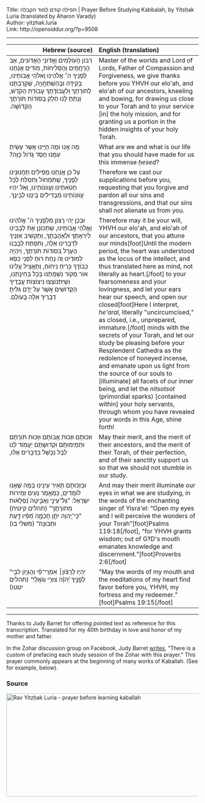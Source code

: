 <html>
<head></head>
<body>
Title: תפילה קודם למוד הקבלה | Prayer Before Studying Kabbalah, by Yitsḥak Luria (translated by Aharon Varady)<br />
Author: yitzhak.luria<br />
Link: http://opensiddur.org/?p=9508
<p />
<hr />

<table style="margin-left: auto;margin-right: auto;" class="draggable">
<thead><tr><th id="x" style="text-align: right;">Hebrew (source)</th><th style="text-align: left;">English (translation)</th></tr></thead>
<tbody>
<tr><td style="vertical-align:top;" width="46%">
<div class="liturgy"><span lang="he">
רִבּוֹן הָעוֹלָמִים וַאֲדוֹנֵי הָאֲדוֹנִים,
אַב הָרָחֲמִים וְהָסְּלִיחוֹת,
מוֹדִים אֲנַחְנוּ לְפָנֶיךָ 
ה׳ אֱלֹהֵינוּ וֵאלֹהֵי אֲבוֹתֵינוּ,
בְּקִידָּה וּבְהִשְׁתַּחֲוָיָה,
שֶׁקֵּרַבְתָּנוּ לְתוֹרָתֶךָ וְלַעֲבוֹדָתֶךָ עֲבוֹדַת הַקֹדֶשׁ,
וְנָתַתָּ לָנוּ חֵלֶק בְּסוֹדוֹת תּוֹרָתֶךָ הַקְּדוֹשָׁה.‏ 
</span></div></td>

<td width="53%"><div class="english">
Master of the worlds and Lord of Lords, 
Father of Compassion and Forgiveness,
we give thanks before you 
YHVH our elo'ah, and elo'ah of our ancestors, 
kneeling and bowing, 
for drawing us close to your Torah and to your service [in] the holy mission, 
and for granting us a portion in the hidden insights of your holy Torah.
</div></td></tr>


<tr><td style="vertical-align:top;" width="46%"><div class="liturgy"><span lang="he">
מָה אֲנוּ וּמָה חַיֵּינוּ 
אֲשֶר עָשִׂיתָ עִמָּנוּ חֶסֶד גָּדוֹל כָּזֶה?‏ 
</span></div></td>

<td width="53%"><div class="english">
What are we and what is our life 
that you should have made for us this immense <em>ḥesed</em>? 
</div></td></tr>


<tr><td style="vertical-align:top;" width="46%"><div class="liturgy"><span lang="he">
עַל כֵּן אֲנַחְנוּ מַפִּילִים תַּחֲנוּנֵינוּ לְפָנֶיךָ,
שֶׁתִּמְחוֹל וְתִסְלַח לְכָל חַטֹּאתֵינוּ וְעֲווֹנוֹתֵינוּ,
וְאַל יִהְיוּ עֲווֹנוֹתֵינוּ מַבְדִּילִים בֵּינֵנוּ לְבֵינֶךָ.‏
</span></div></td>

<td width="53%"><div class="english">
Therefore we cast our supplications before you, 
requesting that you forgive and pardon all our sins and transgressions, 
and that our sins shall not alienate us from you.
</div></td></tr>


<tr><td style="vertical-align:top;" width="46%"><div class="liturgy"><span lang="he">
וּבְכֵן יְהִי רָצוֹן מִלְפָנֶיךָ 
ה׳ אֱלֹהֵינוּ וְאֱלֹהֵי אֲבוֹתֵינוּ,
שֶׁתְּכוֹנֵן אֶת לְבָבֵינוּ לְיִרְאָתֶךָ וּלְאַהֲבָתֶךָ,
וְתַקְשִׁיב אַזְנֶיךָ לִדְבָרֵינוּ אֵלֶה,
וְתִפְתַּח לְבָבֵנוּ הֶעָרֵל בּסוֹדוֹת תּוֹרָתֶךָ,
וְיִהְיֶה לִמּוּדֵינוּ זֶה נַחַת רוּחַ לִפְנֵי כִסֵּא כְבוֹדֶךָ כְּרֵיחַ נִיחוֹחַ,
וְתַאֲצִיל עֲלֵינוּ אוֹר מְקוֹר נִשְׁמָתֵנוּ בְּכָל בְּחִינָתֵנוּ,
וְשֶׁיִּתְנוֹצְצוּ נִיצוֹצוֹת עֲבָדֶיךָ הַקְּדוֹשִׁים 
אֲשֶׁר עַל יָדָם גִּלִּיתָ דְבָרֶיךָ אֵלֶה בָּעוֹלָם.‏
</span></div></td>

<td width="53%"><div class="english">
Therefore may it be your will, 
YHVH our elo'ah, and elo'ah of our ancestors, 
that you attune our minds[foot]Until the modern period, the heart was understood as the locus of the intellect, and thus translated here as mind, not literally as heart.[/foot] to your fearsomeness and your lovingness, 
and let your ears hear our speech, 
and open our closed[foot]Here I interpret, <em>he'aral</em>, literally "uncircumcised," as closed, i.e., unprepared, immature.[/foot] minds with the secrets of your Torah,
and let our study be pleasing before your Resplendent Cathedra as the redolence of honeyed incense,
and emanate upon us light from the source of our souls to [illuminate] all facets of our inner being, 
and let the <em>nitsotsot</em> (primordial sparks) [contained within] your holy servants, 
through whom you have revealed your words in this Age, shine forth! 
</div></td></tr>


<tr><td style="vertical-align:top;" width="46%"><div class="liturgy"><span lang="he">
וּזְכוּתָם 
וּזְכוּת אֲבוֹתָם 
וּזְכוּת תּוֹרָתָם וּתְמִימוּתָם וּקְדוּשָתָם
יַעֲמוֹד לָנוּ לְבַל נִכָּשֵׁל בִּדְבָרִים אֵלוּ,‏
</span></div></td>

<td width="53%"><div class="english">
May their merit, 
and the merit of their ancestors, 
and the merit of their Torah, of their perfection, and of their sanctity 
support us so that we should not stumble in our study.
</div></td></tr>


<tr><td style="vertical-align:top;" width="46%"><div class="liturgy"><span lang="he">
וּבִזְכוּתָם תָּאִיר עֵינֵינוּ בַּמֶּה שֶׁאָנוּ לוֹמְדִים, 
כְּמַאֲמַר נְעִים זְמִירוֹת יִשְׂרָאֵל: 
”גַּל־עֵינַ֥י וְאַבִּ֑יטָה נִ֝פְלָא֗וֹת מִתּוֹרָתֶֽךָ“ <span class="citation">(תהלים קיט׃יח)</span>
”כִּֽי־יְ֭הוָה יִתֵּ֣ן חָכְמָ֑ה מִ֝פִּ֗יו דַּ֣עַת וּתְבוּנָֽה׃“ <span class="citation">(משלי ב׃ו)</span>
</span></div></td>

<td width="53%"><div class="english">
And may their merit illuminate our eyes in what we are studying, 
in the words of the enchanting singer of Yisra'el: 
“Open my eyes and I will perceive the wonders of your Torah”[foot]Psalms 119:18[/foot], 
“for YHVH grants wisdom; out of G‽D's mouth emanates knowledge and discernment.”[foot]Proverbs 2:6[/foot] 
</div></td></tr>


<tr><td style="vertical-align:top;" width="46%"><div class="liturgy"><span lang="he">
”יִֽהְי֥וּ לְרָצ֨וֹן׀ אִמְרֵי־פִ֡י וְהֶגְי֣וֹן לִבִּ֣י לְפָנֶ֑יךָ יְ֝הוָ֗ה צוּרִ֥י וְגֹאֲלִֽי׃“ <span class="citation">(תהלים יט׃טו)</span>
</span></div></td>

<td width="53%"><div class="english">
"May the words of my mouth and the meditations of my heart find favor before you, YHVH, my fortress and my redeemer."[foot]Psalms 19:15[/foot]
</td></tr>
</tbody></table>

<hr />
Thanks to Judy Barret for offering pointed text as reference for this transcription. Translated for my 40th birthday in love and honor of my mother and father.

In the Zohar discussion group on Facebook, Judy Barret <a href="https://www.facebook.com/groups/theZohar/389142124572403/">writes</a>, "There is a custom of prefacing each study session of the Zohar with this prayer." This prayer commonly appears at the beginning of many works of Kaballah. (See for example, below). 

<h3>Source</h3>

<a href="http://goo.gl/jlBMcV"><img src="https://opensiddur.org/wp-content/uploads/2014/10/Rav-Yitzḥak-Luria-prayer-before-learning-kaballah.png" alt="Rav Yitzḥak Luria - prayer before learning kaballah" width="564" height="269" class="aligncenter size-full wp-image-9528" /></a>

</body>
</html>
